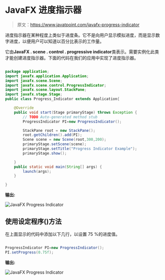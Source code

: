 # JavaFX 进度指示器

> 原文：<https://www.javatpoint.com/javafx-progress-indicator>

进度指示器在某种程度上类似于进度条。它不是向用户显示模拟进度，而是显示数字进度，以便用户可以知道以百分比表示的工作量。

它由**JavaFX . scene . control . progressive indicator**类表示。需要实例化此类才能创建进度指示器。下面的代码在我们的应用中实现了进度指示器。

```java

package application;
import javafx.application.Application;
import javafx.scene.Scene;
import javafx.scene.control.ProgressIndicator;
import javafx.scene.layout.StackPane;
import javafx.stage.Stage;
public class Progress_Indicator extends Application{

	@Override
	public void start(Stage primaryStage) throws Exception {
		// TODO Auto-generated method stub
		ProgressIndicator PI=new ProgressIndicator();

		StackPane root = new StackPane();
		root.getChildren().add(PI);
		Scene scene = new Scene(root,300,200);
		primaryStage.setScene(scene);
		primaryStage.setTitle("Progress Indicator Example");
		primaryStage.show();

	}
	public static void main(String[] args) {
		launch(args);
	}

}

```

**输出:**

![JavaFX Progress Indicator](../img/3d1cf87b16aaa2c8b361e9b36828b2b9.png)

## 使用设定程序()方法

在上面显示的代码中添加以下几行，以设置 75 %的进度值。

```java

ProgressIndicator PI=new ProgressIndicator();
PI.setProgress(0.75f);

```

**输出:**

![JavaFX Progress Indicator](../img/1201a755aa96eb322184207fb60d54b3.png)